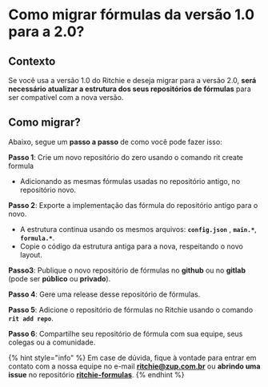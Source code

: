 # Como migrar fórmulas da versão 1.0 para a 2.0?

## **Contexto** <a id="differences-between-version-1-0-and-2-0"></a>

Se você usa a versão 1.0 do Ritchie e deseja migrar para a versão 2.0, **será necessário atualizar a estrutura dos seus repositórios de fórmulas** para ser compatível com a nova versão.

## Como migrar?

Abaixo, segue um **passo a passo** de como você pode fazer isso:

**Passo 1**: Crie um novo repositório do zero usando o comando rit create formula

* Adicionando as mesmas fórmulas usadas no repositório antigo, no repositório novo.

**Passo 2**: Exporte a implementação das  fórmula do repositório antigo para o novo.

* A estrutura continua usando os mesmos arquivos: **`config.json`** , **`main.*`**, **`formula.*`**.
* Copie o código da estrutura antiga para a nova, respeitando o novo layout.

**Passo3**: Publique o novo repositório de fórmulas no **github** ou no **gitlab** \(pode ser **público** ou **privado**\).

**Passo 4**: Gere uma release desse repositório de fórmulas.

**Passo 5**: Adicione o repositório de fórmulas no Ritchie usando o comando **`rit add repo`**.

**Passo 6**: Compartilhe seu repositório de fórmula com sua equipe, seus colegas ou a comunidade.

{% hint style="info" %}
Em case de dúvida, fique à vontade para entrar em contato com a nossa equipe no e-mail **ritchie@zup.com.br** ou **abrindo uma issue** no repositório [**ritchie-formulas**](https://github.com/ZupIT/ritchie-formulas).
{% endhint %}

